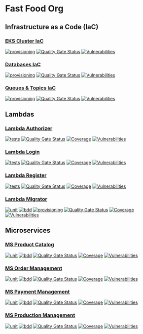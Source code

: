 # Fast Food Org

## Infrastructure as a Code (IaC)
### [EKS Cluster IaC](https://github.com/jfelipearaujo-org/eks-cluster-iac)
[![provisioning](https://github.com/jfelipearaujo-org/eks-cluster-iac/actions/workflows/provisioning.yml/badge.svg)](https://github.com/jfelipearaujo-org/eks-cluster-iac/actions/workflows/provisioning.yml)
[![Quality Gate Status](https://sonarcloud.io/api/project_badges/measure?project=jfelipearaujo-org_eks-cluster-iac&metric=alert_status)](https://sonarcloud.io/summary/new_code?id=jfelipearaujo-org_eks-cluster-iac)
[![Vulnerabilities](https://sonarcloud.io/api/project_badges/measure?project=jfelipearaujo-org_eks-cluster-iac&metric=vulnerabilities)](https://sonarcloud.io/summary/new_code?id=jfelipearaujo-org_eks-cluster-iac)

### [Databases IaC](https://github.com/jfelipearaujo-org/database-iac)
[![provisioning](https://github.com/jfelipearaujo-org/database-iac/actions/workflows/provisioning.yml/badge.svg)](https://github.com/jfelipearaujo-org/database-iac/actions/workflows/provisioning.yml)
[![Quality Gate Status](https://sonarcloud.io/api/project_badges/measure?project=jfelipearaujo-org_database-iac&metric=alert_status)](https://sonarcloud.io/summary/new_code?id=jfelipearaujo-org_database-iac)
[![Vulnerabilities](https://sonarcloud.io/api/project_badges/measure?project=jfelipearaujo-org_database-iac&metric=vulnerabilities)](https://sonarcloud.io/summary/new_code?id=jfelipearaujo-org_database-iac)

### [Queues & Topics IaC](https://github.com/jfelipearaujo-org/queues-topics-iac)
[![provisioning](https://github.com/jfelipearaujo-org/queues-topics-iac/actions/workflows/provisioning.yml/badge.svg)](https://github.com/jfelipearaujo-org/queues-topics-iac/actions/workflows/provisioning.yml)
[![Quality Gate Status](https://sonarcloud.io/api/project_badges/measure?project=jfelipearaujo-org_queues-topics-iac&metric=alert_status)](https://sonarcloud.io/summary/new_code?id=jfelipearaujo-org_queues-topics-iac)
[![Vulnerabilities](https://sonarcloud.io/api/project_badges/measure?project=jfelipearaujo-org_queues-topics-iac&metric=vulnerabilities)](https://sonarcloud.io/summary/new_code?id=jfelipearaujo-org_queues-topics-iac)

## Lambdas
### [Lambda Authorizer](https://github.com/jfelipearaujo-org/lambda-authorizer)
[![tests](https://github.com/jfelipearaujo-org/lambda-authorizer/actions/workflows/tests.yml/badge.svg)](https://github.com/jfelipearaujo-org/lambda-authorizer/actions/workflows/tests.yml)
[![Quality Gate Status](https://sonarcloud.io/api/project_badges/measure?project=jfelipearaujo-org_lambda-authorizer&metric=alert_status)](https://sonarcloud.io/summary/new_code?id=jfelipearaujo-org_lambda-authorizer)
[![Coverage](https://sonarcloud.io/api/project_badges/measure?project=jfelipearaujo-org_lambda-authorizer&metric=coverage)](https://sonarcloud.io/summary/new_code?id=jfelipearaujo-org_lambda-authorizer)
[![Vulnerabilities](https://sonarcloud.io/api/project_badges/measure?project=jfelipearaujo-org_lambda-authorizer&metric=vulnerabilities)](https://sonarcloud.io/summary/new_code?id=jfelipearaujo-org_lambda-authorizer)

### [Lambda Login](https://github.com/jfelipearaujo-org/lambda-login)
[![tests](https://github.com/jfelipearaujo-org/lambda-login/actions/workflows/tests.yml/badge.svg)](https://github.com/jfelipearaujo-org/lambda-login/actions/workflows/tests.yml)
[![Quality Gate Status](https://sonarcloud.io/api/project_badges/measure?project=jfelipearaujo-org_lambda-login&metric=alert_status)](https://sonarcloud.io/summary/new_code?id=jfelipearaujo-org_lambda-login)
[![Coverage](https://sonarcloud.io/api/project_badges/measure?project=jfelipearaujo-org_lambda-login&metric=coverage)](https://sonarcloud.io/summary/new_code?id=jfelipearaujo-org_lambda-login)
[![Vulnerabilities](https://sonarcloud.io/api/project_badges/measure?project=jfelipearaujo-org_lambda-login&metric=vulnerabilities)](https://sonarcloud.io/summary/new_code?id=jfelipearaujo-org_lambda-login)

### [Lambda Register](https://github.com/jfelipearaujo-org/lambda-register)
[![tests](https://github.com/jfelipearaujo-org/lambda-register/actions/workflows/tests.yml/badge.svg)](https://github.com/jfelipearaujo-org/lambda-register/actions/workflows/tests.yml)
[![Quality Gate Status](https://sonarcloud.io/api/project_badges/measure?project=jfelipearaujo-org_lambda-register&metric=alert_status)](https://sonarcloud.io/summary/new_code?id=jfelipearaujo-org_lambda-register)
[![Coverage](https://sonarcloud.io/api/project_badges/measure?project=jfelipearaujo-org_lambda-register&metric=coverage)](https://sonarcloud.io/summary/new_code?id=jfelipearaujo-org_lambda-register)
[![Vulnerabilities](https://sonarcloud.io/api/project_badges/measure?project=jfelipearaujo-org_lambda-register&metric=vulnerabilities)](https://sonarcloud.io/summary/new_code?id=jfelipearaujo-org_lambda-register)

### [Lambda Migrator](https://github.com/jfelipearaujo-org/lambda-migrator)
[![unit](https://github.com/jfelipearaujo-org/lambda-migrator/actions/workflows/tests_unit.yml/badge.svg)](https://github.com/jfelipearaujo-org/lambda-migrator/actions/workflows/tests_unit.yml)
[![bdd](https://github.com/jfelipearaujo-org/lambda-migrator/actions/workflows/tests_bdd.yml/badge.svg)](https://github.com/jfelipearaujo-org/lambda-migrator/actions/workflows/tests_bdd.yml)
[![provisioning](https://github.com/jfelipearaujo-org/lambda-migrator/actions/workflows/provisioning.yml/badge.svg)](https://github.com/jfelipearaujo-org/lambda-migrator/actions/workflows/provisioning.yml)
[![Quality Gate Status](https://sonarcloud.io/api/project_badges/measure?project=jfelipearaujo-org_rds-database&metric=alert_status)](https://sonarcloud.io/summary/new_code?id=jfelipearaujo-org_rds-database)
[![Coverage](https://sonarcloud.io/api/project_badges/measure?project=jfelipearaujo-org_rds-database&metric=coverage)](https://sonarcloud.io/summary/new_code?id=jfelipearaujo-org_rds-database)
[![Vulnerabilities](https://sonarcloud.io/api/project_badges/measure?project=jfelipearaujo-org_rds-database&metric=vulnerabilities)](https://sonarcloud.io/summary/new_code?id=jfelipearaujo-org_rds-database)

## Microservices

### [MS Product Catalog](https://github.com/jfelipearaujo-org/ms-product-catalog)
[![unit](https://github.com/jfelipearaujo-org/ms-product-catalog/actions/workflows/tests_unit.yml/badge.svg)](https://github.com/jfelipearaujo-org/ms-product-catalog/actions/workflows/tests_unit.yml)
[![bdd](https://github.com/jfelipearaujo-org/ms-product-catalog/actions/workflows/tests_bdd.yml/badge.svg)](https://github.com/jfelipearaujo-org/ms-product-catalog/actions/workflows/tests_bdd.yml)
[![Quality Gate Status](https://sonarcloud.io/api/project_badges/measure?project=jfelipearaujo-org_ms-product-catalog&metric=alert_status)](https://sonarcloud.io/summary/new_code?id=jfelipearaujo-org_ms-product-catalog)
[![Coverage](https://sonarcloud.io/api/project_badges/measure?project=jfelipearaujo-org_ms-product-catalog&metric=coverage)](https://sonarcloud.io/summary/new_code?id=jfelipearaujo-org_ms-product-catalog)
[![Vulnerabilities](https://sonarcloud.io/api/project_badges/measure?project=jfelipearaujo-org_ms-product-catalog&metric=vulnerabilities)](https://sonarcloud.io/summary/new_code?id=jfelipearaujo-org_ms-product-catalog)

### [MS Order Management](https://github.com/jfelipearaujo-org/ms-order-management)
[![unit](https://github.com/jfelipearaujo-org/ms-order-management/actions/workflows/tests_unit.yml/badge.svg)](https://github.com/jfelipearaujo-org/ms-order-management/actions/workflows/tests_unit.yml)
[![bdd](https://github.com/jfelipearaujo-org/ms-order-management/actions/workflows/tests_bdd.yml/badge.svg)](https://github.com/jfelipearaujo-org/ms-order-management/actions/workflows/tests_bdd.yml)
[![Quality Gate Status](https://sonarcloud.io/api/project_badges/measure?project=jfelipearaujo-org_ms-order-management&metric=alert_status)](https://sonarcloud.io/summary/new_code?id=jfelipearaujo-org_ms-order-management)
[![Coverage](https://sonarcloud.io/api/project_badges/measure?project=jfelipearaujo-org_ms-order-management&metric=coverage)](https://sonarcloud.io/summary/new_code?id=jfelipearaujo-org_ms-order-management)
[![Vulnerabilities](https://sonarcloud.io/api/project_badges/measure?project=jfelipearaujo-org_ms-order-management&metric=vulnerabilities)](https://sonarcloud.io/summary/new_code?id=jfelipearaujo-org_ms-order-management)

### [MS Payment Management](https://github.com/jfelipearaujo-org/ms-payment-management)
[![unit](https://github.com/jfelipearaujo-org/ms-payment-management/actions/workflows/tests_unit.yml/badge.svg)](https://github.com/jfelipearaujo-org/ms-payment-management/actions/workflows/tests_unit.yml)
[![bdd](https://github.com/jfelipearaujo-org/ms-payment-management/actions/workflows/tests_bdd.yml/badge.svg)](https://github.com/jfelipearaujo-org/ms-payment-management/actions/workflows/tests_bdd.yml)
[![Quality Gate Status](https://sonarcloud.io/api/project_badges/measure?project=jfelipearaujo-org_ms-payment-management&metric=alert_status)](https://sonarcloud.io/summary/new_code?id=jfelipearaujo-org_ms-payment-management)
[![Coverage](https://sonarcloud.io/api/project_badges/measure?project=jfelipearaujo-org_ms-payment-management&metric=coverage)](https://sonarcloud.io/summary/new_code?id=jfelipearaujo-org_ms-payment-management)
[![Vulnerabilities](https://sonarcloud.io/api/project_badges/measure?project=jfelipearaujo-org_ms-payment-management&metric=vulnerabilities)](https://sonarcloud.io/summary/new_code?id=jfelipearaujo-org_ms-payment-management)

### [MS Production Management](https://github.com/jfelipearaujo-org/ms-production-management)
[![unit](https://github.com/jfelipearaujo-org/ms-production-management/actions/workflows/tests_unit.yml/badge.svg)](https://github.com/jfelipearaujo-org/ms-production-management/actions/workflows/tests_unit.yml)
[![bdd](https://github.com/jfelipearaujo-org/ms-production-management/actions/workflows/tests_bdd.yml/badge.svg)](https://github.com/jfelipearaujo-org/ms-production-management/actions/workflows/tests_bdd.yml)
[![Quality Gate Status](https://sonarcloud.io/api/project_badges/measure?project=jfelipearaujo-org_ms-production-management&metric=alert_status)](https://sonarcloud.io/summary/new_code?id=jfelipearaujo-org_ms-production-management)
[![Coverage](https://sonarcloud.io/api/project_badges/measure?project=jfelipearaujo-org_ms-production-management&metric=coverage)](https://sonarcloud.io/summary/new_code?id=jfelipearaujo-org_ms-production-management)
[![Vulnerabilities](https://sonarcloud.io/api/project_badges/measure?project=jfelipearaujo-org_ms-production-management&metric=vulnerabilities)](https://sonarcloud.io/summary/new_code?id=jfelipearaujo-org_ms-production-management)

